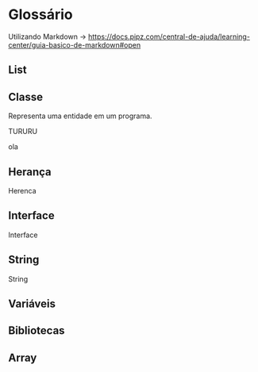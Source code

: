 # Glossário
Utilizando Markdown -> https://docs.pipz.com/central-de-ajuda/learning-center/guia-basico-de-markdown#open

## List
## Classe
Representa uma entidade em um programa.

TURURU

ola

## Herança
Herenca
## Interface
Interface
## String
String
## Variáveis
## Bibliotecas
## Array
